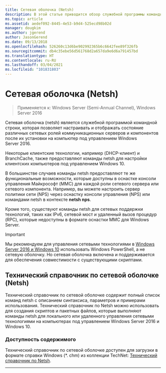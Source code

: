 ```yaml
---
title: Сетевая оболочка (Netsh)
description: В этой статье приводится обзор служебной программы командной строки "Сетевая оболочка" (netsh) в Windows Server 2016.
ms.topic: article
ms.assetid: aedef092-8445-4e53-b9d4-525ecd98b02d
manager: dougkim
ms.author: jgerend
author: JasonGerend
ms.date: 09/13/2018
ms.openlocfilehash: 526260c13d6be902992365b6c6642fee89f326fb
ms.sourcegitcommit: db4c35ebe56d561768d2a657da9e6d6a791457bd
ms.translationtype: HT
ms.contentlocale: ru-RU
ms.lasthandoff: 03/04/2021
ms.locfileid: "101831803"
---
```

# <a name="network-shell-netsh"></a>Сетевая оболочка \(Netsh\)

>Применяется к: Windows Server (Semi-Annual Channel), Windows Server 2016

Сетевая оболочка (netsh) является служебной программой командной строки, которая позволяет настраивать и отображать состояние различных сетевых ролей коммуникационных серверов и компонентов после их установки на компьютер под управлением Windows Server 2016.

Некоторые клиентские технологии, например \(DHCP-клиент\) и BranchCache, также предоставляют команды netsh для настройки клиентских компьютеров под управлением Windows 10.

В большинстве случаев команды netsh предоставляют те же функциональные возможности, которые доступны в оснастке консоли управления Майкрософт \(MMC\) для каждой роли сетевого сервера или сетевого компонента. Например, вы можете настроить сервер политики сети \(NPS\) через оснастку консоли управления (NPS) или командами netsh в контексте **netsh nps**.

Кроме того, существуют команды netsh для сетевых поддержки технологий, таких как IPv6, сетевой мост и удаленный вызов процедур \(RPC\), которые недоступны в формате оснастки MMC для Windows Server.

>[!IMPORTANT]
>Мы рекомендуем для управления сетевыми технологиями в [Windows Server 2016 и Windows 10](/powershell/windows/get-started) использовать Windows PowerShell, а не сетевую оболочку. Но сетевая оболочка включена и поддерживается для обеспечения совместимости с существующими скриптами.

## <a name="network-shell-netsh-technical-reference"></a>Технический справочник по сетевой оболочке (Netsh)

Технический справочник по сетевой оболочке содержит полный список команд netsh с описанием синтаксиса, параметров и примерами использования. Технический справочник по Netsh можно использовать для создания скриптов и пакетных файлов, которые выполняют команды netsh для локального или удаленного управления сетевыми технологиями на компьютерах под управлением Windows Server 2016 и Windows 10.

### <a name="content-availability"></a>Доступность содержимого

Технический справочник по сетевой оболочке доступен для загрузки в формате справки Windows \(*. chm\) из коллекции TechNet: [Технический справочник по Netsh](https://gallery.technet.microsoft.com/Netsh-Technical-Reference-c46523dc).

---

